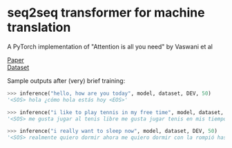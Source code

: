 # seq2seq transformer for machine translation
A PyTorch implementation of "Attention is all you need" by Vaswani et al

[Paper](https://arxiv.org/abs/1706.03762) </br>
[Dataset](http://www.manythings.org/anki/)

Sample outputs after (very) brief training:
```python
>>> inference("hello, how are you today", model, dataset, DEV, 50)
'<SOS> hola ¿cómo hola estás hoy <EOS>'

>>> inference("i like to play tennis in my free time", model, dataset, DEV, 50)
'<SOS> me gusta jugar al tenis libre me gusta jugar tenis en mis tiempo libre <EOS>'

>>> inference("i really want to sleep now", model, dataset, DEV, 50)
'<SOS> realmente quiero dormir ahora me quiero dormir con la rompió hasta las cartas <EOS>'
```

